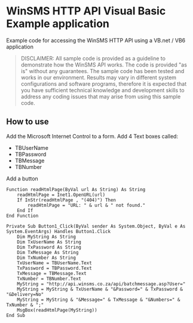 # WinSMS HTTP API Visual Basic Example application
Example code for accessing the WinSMS HTTP API using a VB.net / VB6 application

> DISCLAIMER: All sample code is provided as a guideline to demonstrate how the WinSMS API works. The code is provided "as is" without any guarantees. The sample code has been tested and works in our environment. Results may vary in different system configurations and software programs, therefore it is expected that you have sufficient technical knowledge and development skills to address any coding issues that may arise from using this sample code.

## How to use

Add the Microsoft Internet Control to a form.
Add 4 Text boxes called:

 - TBUserName
 - TBPassword
 - TBMessage
 - TBNumber
 
 Add a button

```vb.net
Function readHtmlPage(ByVal url As String) As String
	readHtmlPage = Inet1.OpenURL(url)
	If InStr(readHtmlPage , "(404)") Then
		readHtmlPage = "URL: " & url & " not found."
	End If
End Function
```

```vb.net
Private Sub Button1_Click(ByVal sender As System.Object, ByVal e As System.EventArgs) Handles Button1.Click
	Dim MyString As String
	Dim TxUserName As String
	Dim TxPassword As String
	Dim TxMessage As String
	Dim TxNumber As String
	TxUserName = TBUserName.Text
	TxPassword = TBPassword.Text
	TxMessage = TBMessage.Text
	TxNumber = TBNumber.Text
	MyString = "http://api.winsms.co.za/api/batchmessage.asp?User="
	MyString = MyString & TxUserName & "&Password=" & TxPassword & "&Delivery=No"
	MyString = MyString & "&Message=" & TxMessage & "&Numbers=" & TxNumber & ";"
	MsgBox(readHtmlPage(MyString))
End Sub
```
